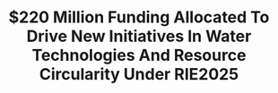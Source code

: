 ---
layout: post
title: "$220 Million Funding Allocated To Drive New Initiatives In Water Technologies And Resource Circularity Under RIE2025"
file_url: https://www.nea.gov.sg/media/news/news/index/220-million-funding-allocated-to-drive-new-initiatives-in-water-technologies-and-resource-circularity-under-rie2025
---